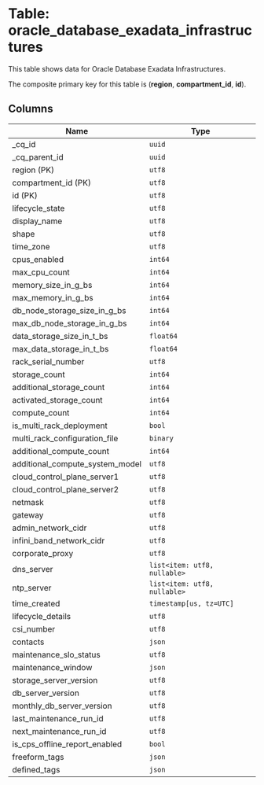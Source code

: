 # Table: oracle_database_exadata_infrastructures

This table shows data for Oracle Database Exadata Infrastructures.

The composite primary key for this table is (**region**, **compartment_id**, **id**).

## Columns

| Name          | Type          |
| ------------- | ------------- |
|_cq_id|`uuid`|
|_cq_parent_id|`uuid`|
|region (PK)|`utf8`|
|compartment_id (PK)|`utf8`|
|id (PK)|`utf8`|
|lifecycle_state|`utf8`|
|display_name|`utf8`|
|shape|`utf8`|
|time_zone|`utf8`|
|cpus_enabled|`int64`|
|max_cpu_count|`int64`|
|memory_size_in_g_bs|`int64`|
|max_memory_in_g_bs|`int64`|
|db_node_storage_size_in_g_bs|`int64`|
|max_db_node_storage_in_g_bs|`int64`|
|data_storage_size_in_t_bs|`float64`|
|max_data_storage_in_t_bs|`float64`|
|rack_serial_number|`utf8`|
|storage_count|`int64`|
|additional_storage_count|`int64`|
|activated_storage_count|`int64`|
|compute_count|`int64`|
|is_multi_rack_deployment|`bool`|
|multi_rack_configuration_file|`binary`|
|additional_compute_count|`int64`|
|additional_compute_system_model|`utf8`|
|cloud_control_plane_server1|`utf8`|
|cloud_control_plane_server2|`utf8`|
|netmask|`utf8`|
|gateway|`utf8`|
|admin_network_cidr|`utf8`|
|infini_band_network_cidr|`utf8`|
|corporate_proxy|`utf8`|
|dns_server|`list<item: utf8, nullable>`|
|ntp_server|`list<item: utf8, nullable>`|
|time_created|`timestamp[us, tz=UTC]`|
|lifecycle_details|`utf8`|
|csi_number|`utf8`|
|contacts|`json`|
|maintenance_slo_status|`utf8`|
|maintenance_window|`json`|
|storage_server_version|`utf8`|
|db_server_version|`utf8`|
|monthly_db_server_version|`utf8`|
|last_maintenance_run_id|`utf8`|
|next_maintenance_run_id|`utf8`|
|is_cps_offline_report_enabled|`bool`|
|freeform_tags|`json`|
|defined_tags|`json`|